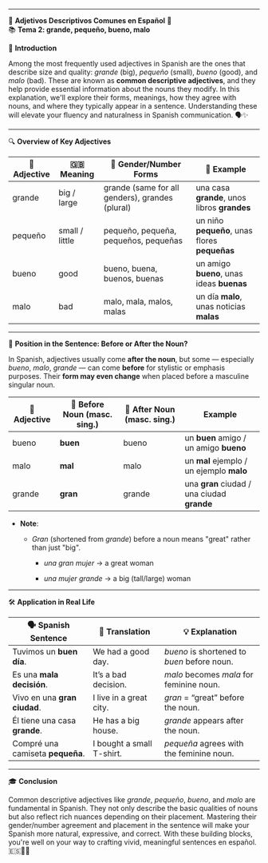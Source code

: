 
---
🌟 **Adjetivos Descriptivos Comunes en Español** 🌟  
📚 **Tema 2: grande, pequeño, bueno, malo**

📘 **Introduction**

Among the most frequently used adjectives in Spanish are the ones that describe size and quality: _grande_ (big), _pequeño_ (small), _bueno_ (good), and _malo_ (bad). These are known as **common descriptive adjectives**, and they help provide essential information about the nouns they modify. In this explanation, we'll explore their forms, meanings, how they agree with nouns, and where they typically appear in a sentence. Understanding these will elevate your fluency and naturalness in Spanish communication. 🗣️✨

---

🔍 **Overview of Key Adjectives**

|📌 Adjective|🇬🇧 Meaning|📐 Gender/Number Forms|🧾 Example|
|---|---|---|---|
|grande|big / large|grande (same for all genders), grandes (plural)|una casa **grande**, unos libros **grandes**|
|pequeño|small / little|pequeño, pequeña, pequeños, pequeñas|un niño **pequeño**, unas flores **pequeñas**|
|bueno|good|bueno, buena, buenos, buenas|un amigo **bueno**, unas ideas **buenas**|
|malo|bad|malo, mala, malos, malas|un día **malo**, unas noticias **malas**|

---

🎯 **Position in the Sentence: Before or After the Noun?**

In Spanish, adjectives usually come **after the noun**, but some — especially _bueno_, _malo_, _grande_ — can come **before** for stylistic or emphasis purposes. Their **form may even change** when placed before a masculine singular noun.

|🔄 Adjective|🔁 Before Noun (masc. sing.)|🔁 After Noun (masc. sing.)|Example|
|---|---|---|---|
|bueno|**buen**|bueno|un **buen** amigo / un amigo **bueno**|
|malo|**mal**|malo|un **mal** ejemplo / un ejemplo **malo**|
|grande|**gran**|grande|una **gran** ciudad / una ciudad **grande**|

- **Note**:
    
    - _Gran_ (shortened from _grande_) before a noun means "great" rather than just "big".
        
        - _una gran mujer_ → a great woman
            
        - _una mujer grande_ → a big (tall/large) woman
            

---

🛠️ **Application in Real Life**

|🗣️ Spanish Sentence|💬 Translation|💡 Explanation|
|---|---|---|
|Tuvimos un **buen día**.|We had a good day.|_bueno_ is shortened to _buen_ before noun.|
|Es una **mala decisión**.|It’s a bad decision.|_malo_ becomes _mala_ for feminine noun.|
|Vivo en una **gran ciudad**.|I live in a great city.|_gran_ = “great” before the noun.|
|Él tiene una casa **grande**.|He has a big house.|_grande_ appears after the noun.|
|Compré una camiseta **pequeña**.|I bought a small T-shirt.|_pequeña_ agrees with the feminine noun.|

---

🎓 **Conclusion**

Common descriptive adjectives like _grande_, _pequeño_, _bueno_, and _malo_ are fundamental in Spanish. They not only describe the basic qualities of nouns but also reflect rich nuances depending on their placement. Mastering their gender/number agreement and placement in the sentence will make your Spanish more natural, expressive, and correct. With these building blocks, you're well on your way to crafting vivid, meaningful sentences en español. 🇪🇸🧠💬